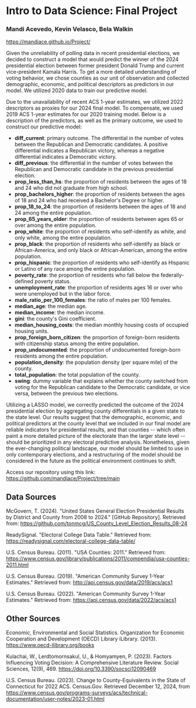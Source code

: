 # Intro to Data Science: Final Project

### Mandi Acevedo, Kevin Velasco, Bela Walkin
https://mandiace.github.io/Project/


Given the unreliability of polling data in recent presidential elections, we decided to construct a model that would predict the winner of the 2024 presidential election between former president Donald Trump and current vice-president Kamala Harris. To get a more detailed understanding of voting behavior, we chose counties as our unit of observation and collected demographic, economic, and political descriptors as predictors in our model. We utilized 2020 data to train our predictive model.

Due to the unavailability of recent ACS 1-year estimates, we utilized 2022 descriptors as proxies for our 2024 final model. To compensate, we used 2019 ACS 1-year estimates for our 2020 training model. Below is a description of the predictors, as well as the primary outcome, we used to construct our predictive model:

-   **diff_current**: primary outcome. The differential in the number of votes between the Republican and Democratic candidates. A positive differential indicates a Republican victory, whereas a negative differential indicates a Democratic victory.
-   **diff_previous**: the differential in the number of votes between the Republican and Democratic candidate in the previous presidential election.
-   **prop_less_than_hs**: the proportion of residents between the ages of 18 and 24 who did not graduate from high school.
-   **prop_bachelors_higher**: the proportion of residents between the ages of 18 and 24 who had received a Bachelor's Degree or higher.
-   **prop_18_to_24**: the proportion of residents between the ages of 18 and 24 among the entire population.
-   **prop_65_years_older**: the proportion of residents between ages 65 or over among the entire population.
-   **prop_white**: the proportion of residents who self-identify as white, and only white, among the entire population.
-   **prop_black**: the proportion of residents who self-identify as black or African-America, and only black or African-American, among the entire population.
-   **prop_hispanic**: the proportion of residents who self-identify as Hispanic or Latino of any race among the entire population.
-   **poverty_rate**: the proportion of residents who fall below the federally-defined poverty status.
-   **unemployment_rate**: the proportion of residents ages 16 or over who were unemployed but in the labor force.
-   **male_ratio_per_100_females**: the ratio of males per 100 females.
-   **median_age**: the median age.
-   **median_income**: the median income.
-   **gini**: the county's Gini coefficient.
-   **median_housing_costs**: the median monthly housing costs of occupied housing units.
-   **prop_foreign_born_citizen**: the proportion of foreign-born residents with citizenship status among the entire population.
-   **prop_undocumented**: the proportion of undocumented foreign-born residents among the entire population.
-   **population_density**: the population density (per square mile) of the county.
-   **total_population**: the total population of the county.
-   **swing**: dummy variable that explains whether the county switched from voting for the Republican candidate to the Democratic candidate, or vice versa, between the previous two elections.

Utilizing a LASSO model, we correctly predicted the outcome of the 2024 presidential election by aggregating county differentials in a given state to the state level. Our results suggest that the demographic, economic, and political predictors at the county level that we included in our final model are reliable indicators for presidential results, and that counties -- which often paint a more detailed picture of the electorate than the larger state level -- should be prioritized in any electoral predictive analysis. Nonetheless, given the ever-changing political landscape, our model should be limited to use in only contemporary elections, and a restructuring of the model should be considered in the future as the political environment continues to shift.

Access our repository using this link: <https://github.com/mandiace/Project/tree/main>

## Data Sources

McGovern, T. (2024). "United States General Election Presidential Results by District and County from 2008 to 2024." [GitHub Repository]. Retrieved from: <https://github.com/tonmcg/US_County_Level_Election_Results_08-24> 

ReadySignal. "Electoral College Data Table." Retrieved from: <https://readysignal.com/electoral-college-data-table/>

U.S. Census Bureau. (2011). "USA Counties: 2011." Retrieved from: <https://www.census.gov/library/publications/2011/compendia/usa-counties-2011.html>

U.S. Census Bureau. (2019). "American Community Survey 1-Year Estimates." Retrieved from: <http://api.census.gov/data/2019/acs/acs1>

U.S. Census Bureau. (2022). "American Community Survey 1-Year Estimates." Retrieved from: <https://api.census.gov/data/2022/acs/acs1>


## Other Sources

Economic, Environmental and Social Statistics. Organization for Economic Cooperation and Development (OECD) Library iLibrary. (2013). https://www.oecd-ilibrary.org/books 

Kulachai, W., Lerdtomornsakul, U., & Homyamyen, P. (2023). Factors Influencing Voting Decision: A Comprehensive Literature Review. Social Sciences, 12(9), 469. https://doi.org/10.3390/socsci12090469

U.S. Census Bureau. (2023). Change to County-Equivalents in the State of Connecticut for 2022 ACS. Census.Gov. Retrieved December 12, 2024, from https://www.census.gov/programs-surveys/acs/technical-documentation/user-notes/2023-01.html
